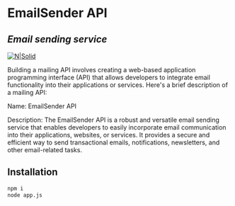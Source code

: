 # EmailSender API
## _Email sending service_

[![N|Solid](https://cldup.com/dTxpPi9lDf.thumb.png)](https://nodesource.com/products/nsolid)

Building a mailing API involves creating a web-based application programming interface (API) that allows developers to integrate email functionality into their applications or services. Here's a brief description of a mailing API:

Name: EmailSender API

Description:
The EmailSender API is a robust and versatile email sending service that enables developers to easily incorporate email communication into their applications, websites, or services. It provides a secure and efficient way to send transactional emails, notifications, newsletters, and other email-related tasks.

## Installation


```sh
npm i
node app.js
```
